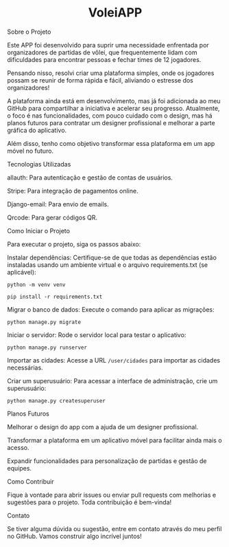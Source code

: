 <h1 align="center">VoleiAPP</h1>

Sobre o Projeto

Este APP foi desenvolvido para suprir uma necessidade enfrentada por organizadores de partidas de vôlei, que frequentemente lidam com dificuldades para encontrar pessoas e fechar times de 12 jogadores.

Pensando nisso, resolvi criar uma plataforma simples, onde os jogadores possam se reunir de forma rápida e fácil, aliviando o estresse dos organizadores!

A plataforma ainda está em desenvolvimento, mas já foi adicionada ao meu GitHub para compartilhar a iniciativa e acelerar seu progresso. Atualmente, o foco é nas funcionalidades, com pouco cuidado com o design, mas há planos futuros para contratar um designer profissional e melhorar a parte gráfica do aplicativo.

Além disso, tenho como objetivo transformar essa plataforma em um app móvel no futuro.

Tecnologias Utilizadas

allauth: Para autenticação e gestão de contas de usuários.

Stripe: Para integração de pagamentos online.

Django-email: Para envio de emails.

Qrcode: Para gerar códigos QR.

Como Iniciar o Projeto

Para executar o projeto, siga os passos abaixo:

Instalar dependências:
Certifique-se de que todas as dependências estão instaladas usando um ambiente virtual e o arquivo requirements.txt (se aplicável):

```python -m venv venv```

```pip install -r requirements.txt```

Migrar o banco de dados:
Execute o comando para aplicar as migrações:

```python manage.py migrate```

Iniciar o servidor:
Rode o servidor local para testar o aplicativo:

```python manage.py runserver```

Importar as cidades:
Acesse a URL ```/user/cidades``` para importar as cidades necessárias.

Criar um superusuário:
Para acessar a interface de administração, crie um superusuário:

```python manage.py createsuperuser```

Planos Futuros

Melhorar o design do app com a ajuda de um designer profissional.

Transformar a plataforma em um aplicativo móvel para facilitar ainda mais o acesso.

Expandir funcionalidades para personalização de partidas e gestão de equipes.

Como Contribuir

Fique à vontade para abrir issues ou enviar pull requests com melhorias e sugestões para o projeto. Toda contribuição é bem-vinda!

Contato

Se tiver alguma dúvida ou sugestão, entre em contato através do meu perfil no GitHub. Vamos construir algo incrível juntos!
